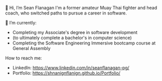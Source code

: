 👋 Hi, I’m Sean Flanagan
I'm a former amateur Muay Thai fighter and head coach, who switched paths to pursue a career in software.
 
🌱 I’m currently: 
  - Completing my Associate's degree in software development 
  - (to ultimately complete a bachelor's in computer science) 
  - Completing the Software Engineering Immersive bootcamp course at General Assembly
 
How to reach me:
- LinkedIn: https://www.linkedin.com/in/seanflanagan-pg/
- Portfolio: https://shnanignflanign.github.io/Portfolio/


<!---
ShnanignFlanign/ShnanignFlanign is a ✨ special ✨ repository because its `README.md` (this file) appears on your GitHub profile.
You can click the Preview link to take a look at your changes.
--->
